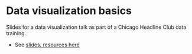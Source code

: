 # Data visualization basics

Slides for a data visualization talk as part of a Chicago Headline Club data training.
* See [slides, resources here](http://chagan.github.io/chc-data-talk/#/)